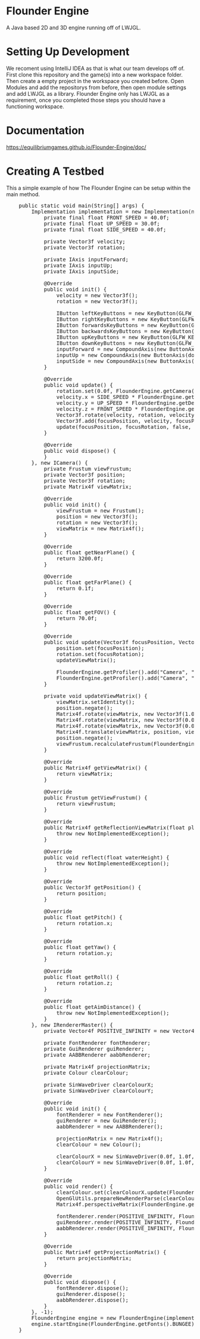 # Flounder Engine
A Java based 2D and 3D engine running off of LWJGL.

# Setting Up Development
We recoment using IntelliJ IDEA as that is what our team develops off of. 
First clone this repository and the game(s) into a new workspace folder.
Then create a empty project in the workspace you created before.
Open Modules and add the repositorys from before, then open module settings and add LWJGL as a library. 
Flounder Engine only has LWJGL as a requirement, once you completed those steps you should have a functioning workspace.

# Documentation
https://equilibriumgames.github.io/Flounder-Engine/doc/

# Creating A Testbed
This a simple example of how The Flounder Engine can be setup within the main method.
<pre>
	public static void main(String[] args) {
		Implementation implementation = new Implementation(new IGame() {
			private final float FRONT_SPEED = 40.0f;
			private final float UP_SPEED = 30.0f;
			private final float SIDE_SPEED = 40.0f;

			private Vector3f velocity;
			private Vector3f rotation;

			private IAxis inputForward;
			private IAxis inputUp;
			private IAxis inputSide;

			@Override
			public void init() {
				velocity = new Vector3f();
				rotation = new Vector3f();

				IButton leftKeyButtons = new KeyButton(GLFW_KEY_A, GLFW_KEY_LEFT);
				IButton rightKeyButtons = new KeyButton(GLFW_KEY_D, GLFW_KEY_RIGHT);
				IButton forwardsKeyButtons = new KeyButton(GLFW_KEY_W, GLFW_KEY_UP);
				IButton backwardsKeyButtons = new KeyButton(GLFW_KEY_S, GLFW_KEY_DOWN);
				IButton upKeyButtons = new KeyButton(GLFW_KEY_SPACE);
				IButton downKeyButtons = new KeyButton(GLFW_KEY_LEFT_SHIFT);
				inputForward = new CompoundAxis(new ButtonAxis(forwardsKeyButtons, backwardsKeyButtons));
				inputUp = new CompoundAxis(new ButtonAxis(downKeyButtons, upKeyButtons));
				inputSide = new CompoundAxis(new ButtonAxis(leftKeyButtons, rightKeyButtons));
			}

			@Override
			public void update() {
				rotation.set(0.0f, FlounderEngine.getCamera().getYaw(), 0.0f);
				velocity.x = SIDE_SPEED * FlounderEngine.getDelta() * Maths.deadband(0.05f, inputSide.getAmount());
				velocity.y = UP_SPEED * FlounderEngine.getDelta() * Maths.deadband(0.05f, inputUp.getAmount());
				velocity.z = FRONT_SPEED * FlounderEngine.getDelta() * Maths.deadband(0.05f, inputForward.getAmount());
				Vector3f.rotate(velocity, rotation, velocity);
				Vector3f.add(focusPosition, velocity, focusPosition);
				update(focusPosition, focusRotation, false, 0.0f);
			}

			@Override
			public void dispose() {
			}
		}, new ICamera() {
			private Frustum viewFrustum;
			private Vector3f position;
			private Vector3f rotation;
			private Matrix4f viewMatrix;

			@Override
			public void init() {
				viewFrustum = new Frustum();
				position = new Vector3f();
				rotation = new Vector3f();
				viewMatrix = new Matrix4f();
			}

			@Override
			public float getNearPlane() {
				return 3200.0f;
			}

			@Override
			public float getFarPlane() {
				return 0.1f;
			}

			@Override
			public float getFOV() {
				return 70.0f;
			}

			@Override
			public void update(Vector3f focusPosition, Vector3f focusRotation, boolean gamePaused) {
				position.set(focusPosition);
				rotation.set(focusRotation);
				updateViewMatrix();

				FlounderEngine.getProfiler().add("Camera", "Position", position);
				FlounderEngine.getProfiler().add("Camera", "Rotation", rotation);
			}

			private void updateViewMatrix() {
				viewMatrix.setIdentity();
				position.negate();
				Matrix4f.rotate(viewMatrix, new Vector3f(1.0f, 0.0f, 0.0f), (float) Math.toRadians(rotation.x), viewMatrix);
				Matrix4f.rotate(viewMatrix, new Vector3f(0.0f, 1.0f, 0.0f), (float) Math.toRadians(-rotation.y), viewMatrix);
				Matrix4f.rotate(viewMatrix, new Vector3f(0.0f, 0.0f, 1.0f), (float) Math.toRadians(rotation.z), viewMatrix);
				Matrix4f.translate(viewMatrix, position, viewMatrix);
				position.negate();
				viewFrustum.recalculateFrustum(FlounderEngine.getProjectionMatrix(), getViewMatrix());
			}

			@Override
			public Matrix4f getViewMatrix() {
				return viewMatrix;
			}

			@Override
			public Frustum getViewFrustum() {
				return viewFrustum;
			}

			@Override
			public Matrix4f getReflectionViewMatrix(float planeHeight) {
				throw new NotImplementedException();
			}

			@Override
			public void reflect(float waterHeight) {
				throw new NotImplementedException();
			}

			@Override
			public Vector3f getPosition() {
				return position;
			}

			@Override
			public float getPitch() {
				return rotation.x;
			}

			@Override
			public float getYaw() {
				return rotation.y;
			}

			@Override
			public float getRoll() {
				return rotation.z;
			}

			@Override
			public float getAimDistance() {
				throw new NotImplementedException();
			}
		}, new IRendererMaster() {
			private Vector4f POSITIVE_INFINITY = new Vector4f(0.0f, 1.0f, 0.0f, Float.POSITIVE_INFINITY);

			private FontRenderer fontRenderer;
			private GuiRenderer guiRenderer;
			private AABBRenderer aabbRenderer;

			private Matrix4f projectionMatrix;
			private Colour clearColour;

			private SinWaveDriver clearColourX;
			private SinWaveDriver clearColourY;

			@Override
			public void init() {
				fontRenderer = new FontRenderer();
				guiRenderer = new GuiRenderer();
				aabbRenderer = new AABBRenderer();

				projectionMatrix = new Matrix4f();
				clearColour = new Colour();

				clearColourX = new SinWaveDriver(0.0f, 1.0f, 30.0f);
				clearColourY = new SinWaveDriver(0.0f, 1.0f, 15.0f);
			}

			@Override
			public void render() {
				clearColour.set(clearColourX.update(FlounderEngine.getDelta()), clearColourY.update(FlounderEngine.getDelta()), 0.3f);
				OpenGlUtils.prepareNewRenderParse(clearColour);
				Matrix4f.perspectiveMatrix(FlounderEngine.getCamera().getFOV(), FlounderEngine.getDevices().getDisplay().getAspectRatio(), FlounderEngine.getCamera().getNearPlane(), FlounderEngine.getCamera().getFarPlane(), projectionMatrix);

				fontRenderer.render(POSITIVE_INFINITY, FlounderEngine.getCamera());
				guiRenderer.render(POSITIVE_INFINITY, FlounderEngine.getCamera());
				aabbRenderer.render(POSITIVE_INFINITY, FlounderEngine.getCamera());
			}

			@Override
			public Matrix4f getProjectionMatrix() {
				return projectionMatrix;
			}

			@Override
			public void dispose() {
				fontRenderer.dispose();
				guiRenderer.dispose();
				aabbRenderer.dispose();
			}
		}, -1);
		FlounderEngine engine = new FlounderEngine(implementation, 1080, 720, "Testing", false, true, 0, false);
		engine.startEngine(FlounderEngine.getFonts().BUNGEE);
	}
</pre>
